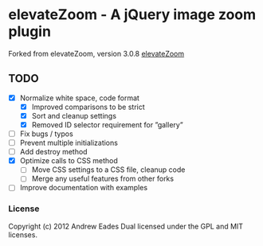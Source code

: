 # elevateZoom - A jQuery image zoom plugin

Forked from elevateZoom, version 3.0.8
[elevateZoom](http://www.elevateweb.co.uk/image-zoom/)

## TODO
- [x] Normalize white space, code format
  - [x] Improved comparisons to be strict
  - [x] Sort and cleanup settings
  - [x] Removed ID selector requirement for ”gallery”
- [ ] Fix bugs / typos
- [ ] Prevent multiple initializations
- [ ] Add destroy method
- [x] Optimize calls to CSS method
  - [ ] Move CSS settings to a CSS file, cleanup code
  - [ ] Merge any useful features from other forks
- [ ] Improve documentation with examples

### License
Copyright (c) 2012 Andrew Eades
Dual licensed under the GPL and MIT licenses.
